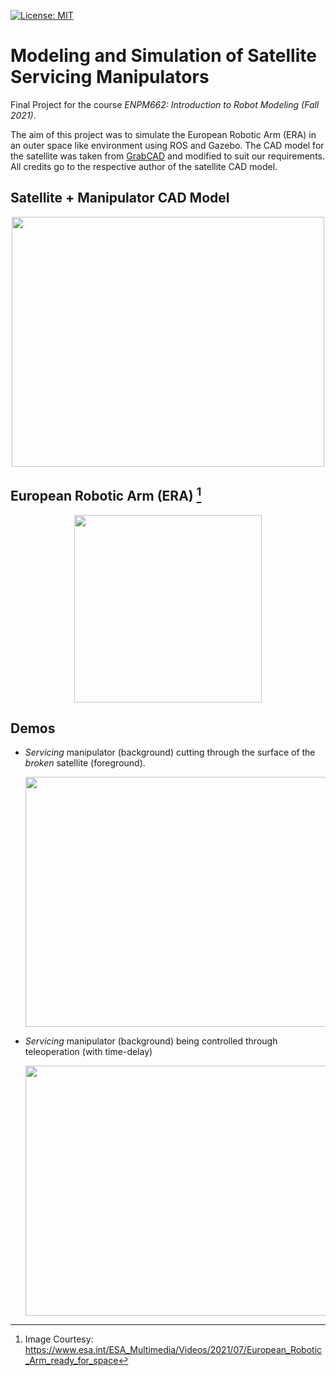 [![License: MIT](https://img.shields.io/badge/License-MIT-yellow.svg)](https://opensource.org/licenses/MIT)
# Modeling and Simulation of Satellite Servicing Manipulators

Final Project for the course _ENPM662: Introduction to Robot Modeling (Fall 2021)_.

The aim of this project was to simulate the European Robotic Arm (ERA) in an outer space like environment using ROS and Gazebo. The CAD model for the satellite was taken from [GrabCAD](https://grabcad.com/library/satellite-turksat-5a-1) and modified to suit our requirements. All credits go to the respective author of the satellite CAD model.

## Satellite + Manipulator CAD Model
<p align="center">
  <img src="https://user-images.githubusercontent.com/40534801/151640732-9a5aa22d-834c-4c3b-af70-b6195497424b.jpg" width="500" height="400">
</p>

## European Robotic Arm (ERA) [^1]
<p align="center">
  <img src="https://user-images.githubusercontent.com/40534801/151640911-fae0de05-df36-4fba-a748-a92ee6fb89ac.jpg" width="300" height="300">
</p>

## Demos
* _Servicing_ manipulator (background) cutting through the surface of the _broken_ satellite (foreground).
  <p align="center">
    <img src="https://user-images.githubusercontent.com/40534801/151640856-9f753b9e-4b2a-4a83-b979-ba0d2db79661.gif" width="600" height="400">
  </p>

* _Servicing_ manipulator (background) being controlled through teleoperation (with time-delay)
  <p align="center">
    <img src="https://user-images.githubusercontent.com/40534801/151640873-ee36fac3-b0fc-49fc-b91f-cc869f62ffa9.gif" width="600" height="400">
  </p>

<!-- ## Packages Used
- Python 3.7.11
- Matplotlib 3.5.0
- NumPy 1.21.2

  
## Code Execution

* Clone the repository
  ```
  git clone --recursive https://github.com/adarshmalapaka/autonomous-robotics.git
  ```
* Navigate to the Homework-01 folder containing the python scripts and `imudata.txt` file.

* Run the `imu_moving_average.py`file by:
  ```
  python imu_moving_average.py
  ```

* The matplotlib plots corresponding to 2-, 4-, 8-, 16-, 64- and 128-point moving averaged data are obtained.

* For the IMU animation, run the `imu_moving_average_animation.py`file by:
  ```
  python imu_moving_average_animation.py
  ```
    This displays a matplotlib animation of the IMU sensor with both the raw data and the 128-point moving averaged data. 
    Uncomment lines 141 and 145 to save the animation as MP4 videos.  -->
    
<!-- ## Contact

Your Name - [@twitter_handle](https://twitter.com/twitter_handle) - email@email_client.com

Project Link: [https://github.com/github_username/repo_name](https://github.com/github_username/repo_name)

<p align="right">(<a href="#top">back to top</a>)</p>
 -->

[^1]: Image Courtesy: https://www.esa.int/ESA_Multimedia/Videos/2021/07/European_Robotic_Arm_ready_for_space
